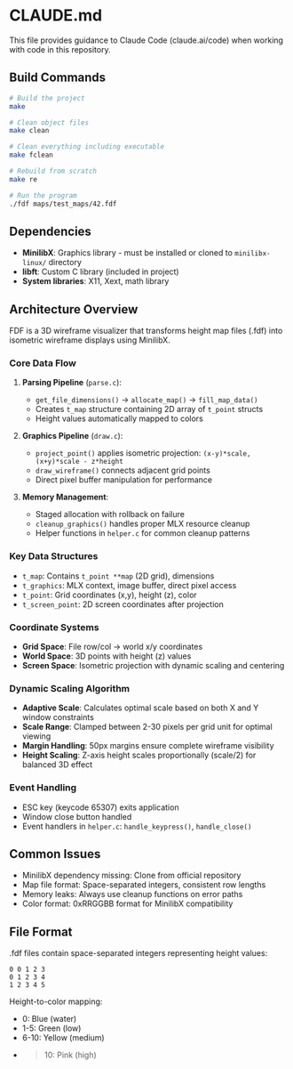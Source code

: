 # CLAUDE.md

This file provides guidance to Claude Code (claude.ai/code) when working with code in this repository.

## Build Commands

```bash
# Build the project
make

# Clean object files
make clean

# Clean everything including executable
make fclean

# Rebuild from scratch
make re

# Run the program
./fdf maps/test_maps/42.fdf
```

## Dependencies

- **MinilibX**: Graphics library - must be installed or cloned to `minilibx-linux/` directory
- **libft**: Custom C library (included in project)
- **System libraries**: X11, Xext, math library

## Architecture Overview

FDF is a 3D wireframe visualizer that transforms height map files (.fdf) into isometric wireframe displays using MinilibX.

### Core Data Flow

1. **Parsing Pipeline** (`parse.c`):
   - `get_file_dimensions()` → `allocate_map()` → `fill_map_data()`
   - Creates `t_map` structure containing 2D array of `t_point` structs
   - Height values automatically mapped to colors

2. **Graphics Pipeline** (`draw.c`):
   - `project_point()` applies isometric projection: `(x-y)*scale, (x+y)*scale - z*height`
   - `draw_wireframe()` connects adjacent grid points
   - Direct pixel buffer manipulation for performance

3. **Memory Management**:
   - Staged allocation with rollback on failure
   - `cleanup_graphics()` handles proper MLX resource cleanup
   - Helper functions in `helper.c` for common cleanup patterns

### Key Data Structures

- `t_map`: Contains `t_point **map` (2D grid), dimensions
- `t_graphics`: MLX context, image buffer, direct pixel access
- `t_point`: Grid coordinates (x,y), height (z), color
- `t_screen_point`: 2D screen coordinates after projection

### Coordinate Systems

- **Grid Space**: File row/col → world x/y coordinates  
- **World Space**: 3D points with height (z) values
- **Screen Space**: Isometric projection with dynamic scaling and centering

### Dynamic Scaling Algorithm

- **Adaptive Scale**: Calculates optimal scale based on both X and Y window constraints
- **Scale Range**: Clamped between 2-30 pixels per grid unit for optimal viewing
- **Margin Handling**: 50px margins ensure complete wireframe visibility
- **Height Scaling**: Z-axis height scales proportionally (scale/2) for balanced 3D effect

### Event Handling

- ESC key (keycode 65307) exits application
- Window close button handled
- Event handlers in `helper.c`: `handle_keypress()`, `handle_close()`

## Common Issues

- MinilibX dependency missing: Clone from official repository
- Map file format: Space-separated integers, consistent row lengths
- Memory leaks: Always use cleanup functions on error paths
- Color format: 0xRRGGBB format for MinilibX compatibility

## File Format

.fdf files contain space-separated integers representing height values:
```
0 0 1 2 3
0 1 2 3 4
1 2 3 4 5
```

Height-to-color mapping:
- 0: Blue (water)
- 1-5: Green (low)  
- 6-10: Yellow (medium)
- >10: Pink (high)
